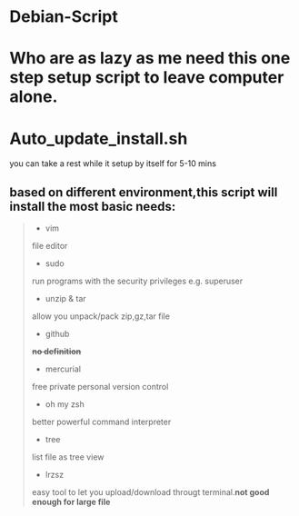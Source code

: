# Debian-Script
# Who are as lazy as me need this one step setup script to leave computer alone. 

# Auto_update_install.sh

you can take a rest while it setup by itself for 5-10 mins 

## based on different environment,this script will install the most basic needs:
> - vim 
>
> file editor
>
> - sudo
>
> run programs with the security privileges e.g. superuser
>
> - unzip & tar
>
> allow you unpack/pack zip,gz,tar file
>
> - github
>
>  ~~**no definition**~~
>
> - mercurial
> 
>  free private personal version control 
> 
> - oh my zsh
>
> better powerful command interpreter 
>
> - tree
> 
> list file as tree view
> 
> - lrzsz
>
> easy tool to let you upload/download througt terminal.**not good enough for large file**
